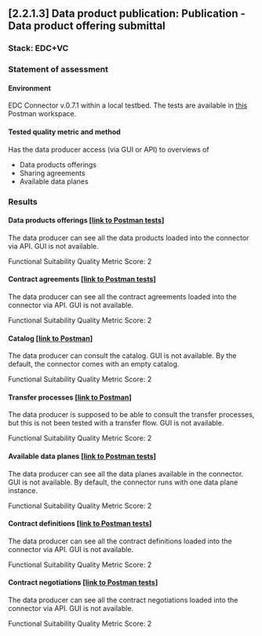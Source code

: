 ## [2.2.1.3] Data product publication: Publication - Data product offering submittal
### Stack: EDC+VC

### Statement of assessment
#### Environment

EDC Connector v.0.7.1 within a local testbed.
The tests are available in [this](https://www.postman.com/i2cat-dev/workspace/deployemds) Postman workspace.

#### Tested quality metric and method

Has the data producer access (via GUI or API) to overviews of

- Data products offerings
- Sharing agreements
- Available data planes

### Results
#### Data products offerings [[link to Postman tests](https://www.postman.com/i2cat-dev/workspace/deployemds/folder/36812968-9ce34b1f-3a11-4a19-b73c-46c332e5e165?action=share&source=copy-link&creator=36812968&ctx=documentation)]

The data producer can see all the data products loaded into the connector via API.
GUI is not available.

Functional Suitability Quality Metric Score: 2

#### Contract agreements [[link to Postman tests](https://www.postman.com/i2cat-dev/workspace/deployemds/folder/36812968-a8a150be-50d8-471b-a80b-dab2c61861fb?action=share&source=copy-link&creator=36812968&ctx=documentation)]

The data producer can see all the contract agreements loaded into the connector via API.
GUI is not available.

Functional Suitability Quality Metric Score: 2

#### Catalog [[link to Postman](https://www.postman.com/i2cat-dev/workspace/deployemds/folder/36812968-6b36ee62-0cec-49c1-b34a-b1f7dd74ed6b?action=share&source=copy-link&creator=36812968&ctx=documentation)]

The data producer can consult the catalog.
GUI is not available.
By the default, the connector comes with an empty catalog.

Functional Suitability Quality Metric Score: 2

#### Transfer processes [[link to Postman](https://www.postman.com/i2cat-dev/workspace/deployemds/folder/36812968-163f8f41-97e1-42be-8331-b1bf29974068?action=share&source=copy-link&creator=36812968&ctx=documentation)]

The data producer is supposed to be able to consult the transfer processes, but this is not been tested with a transfer flow.
GUI is not available.

Functional Suitability Quality Metric Score: 2

#### Available data planes [[link to Postman tests](https://www.postman.com/i2cat-dev/workspace/deployemds/folder/36812968-045542a4-413c-4924-b045-4433d125c2e5?action=share&source=copy-link&creator=36812968&ctx=documentation)]

The data producer can see all the data planes available in the connector.
GUI is not available.
By default, the connector runs with one data plane instance.

Functional Suitability Quality Metric Score: 2

#### Contract definitions [[link to Postman tests](https://www.postman.com/i2cat-dev/workspace/deployemds/folder/36812968-5d66388c-db0b-4cb6-977a-4a0f6c91d4f4?ctx=documentation)]

The data producer can see all the contract definitions loaded into the connector via API.
GUI is not available.

Functional Suitability Quality Metric Score: 2

#### Contract negotiations [[link to Postman tests](https://www.postman.com/i2cat-dev/workspace/deployemds/folder/36812968-f1a36521-ac88-4e97-85a1-49326f712596?ctx=documentation)]

The data producer can see all the contract negotiations loaded into the connector via API.
GUI is not available.

Functional Suitability Quality Metric Score: 2

